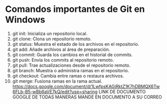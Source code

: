 # Comandos importantes de Git en Windows
1. git init: Inicializa un repositorio local.
2. git clone: Clona un repositorio remoto.
3. git status: Muestra el estado de los archivos en el repositorio.
4. git add: Añade archivos al área de preparación.
5. git commit: Guarda los cambios en el historial de commits.
6. git push: Envía los commits al repositorio remoto.
7. git pull: Trae actualizaciones desde el repositorio remoto.
8. git branch: Muestra o administra ramas en el repositorio.
9. git checkout: Cambia entre ramas o restaura archivos.
10. git merge: Fusiona ramas en la rama actual.
https://docs.google.com/document/d/1LwfpsKAGiRktZ1K7hDBMQX6Tw6FLb-B5-wBb6aVE7kQ/edit?usp=sharing
LINK DE DOCUMENTO GOOGLE DE TODAS MANERAS MANDE EN DOCUMENTO A SU CORREO
